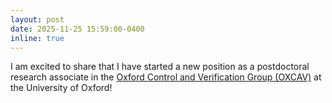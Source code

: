 ```yaml
---
layout: post
date: 2025-11-25 15:59:00-0400
inline: true
---
```


I am excited to share that I have started a new position as a postdoctoral research associate in the [Oxford Control and Verification Group (OXCAV)](https://oxcav.web.ox.ac.uk/) at the University of Oxford!
